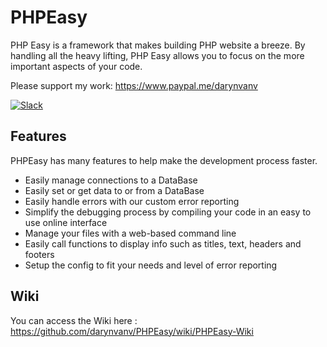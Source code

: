 # PHPEasy
PHP Easy is a framework that makes building PHP website a breeze. By handling all the heavy lifting, PHP Easy allows you to focus on the more important aspects of your code.

Please support my work: https://www.paypal.me/darynvanv

[![Slack](https://bootstrap-slack.herokuapp.com/badge.svg)](https://bootstrap-slack.herokuapp.com/)

## Features
PHPEasy has many features to help make the development process faster.

* Easily manage connections to a DataBase
* Easily set or get data to or from a DataBase
* Easily handle errors with our custom error reporting
* Simplify the debugging process by compiling your code in an easy to use online interface
* Manage your files with a web-based command line
* Easily call functions to display info such as titles, text, headers and footers
* Setup the config to fit your needs and level of error reporting

## Wiki
You can access the Wiki here : https://github.com/darynvanv/PHPEasy/wiki/PHPEasy-Wiki


